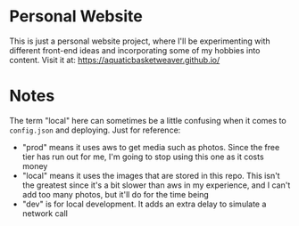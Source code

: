 # Personal Website

This is just a personal website project, where I'll be experimenting with different front-end ideas and incorporating some of my hobbies into content. Visit it at: https://aquaticbasketweaver.github.io/

# Notes

The term "local" here can sometimes be a little confusing when it comes to `config.json` and deploying. Just for reference:
- "prod" means it uses aws to get media such as photos. Since the free tier has run out for me, I'm going to stop using this one as it costs money
- "local" means it uses the images that are stored in this repo. This isn't the greatest since it's a bit slower than aws in my experience, and I can't add too many photos, but it'll do for the time being
- "dev" is for local development. It adds an extra delay to simulate a network call